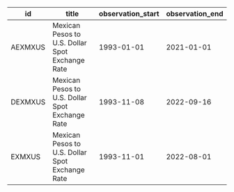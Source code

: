 | id      | title                                           | observation_start   | observation_end   |
|---------|-------------------------------------------------|---------------------|-------------------|
| AEXMXUS | Mexican Pesos to U.S. Dollar Spot Exchange Rate | 1993-01-01          | 2021-01-01        |
| DEXMXUS | Mexican Pesos to U.S. Dollar Spot Exchange Rate | 1993-11-08          | 2022-09-16        |
| EXMXUS  | Mexican Pesos to U.S. Dollar Spot Exchange Rate | 1993-11-01          | 2022-08-01        |